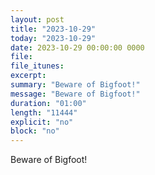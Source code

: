 ```yaml
---
layout: post
title: "2023-10-29"
today: "2023-10-29"
date: 2023-10-29 00:00:00 0000
file:
file_itunes:
excerpt:
summary: "Beware of Bigfoot!"
message: "Beware of Bigfoot!"
duration: "01:00"
length: "11444"
explicit: "no"
block: "no"
---
```

Beware of Bigfoot!

